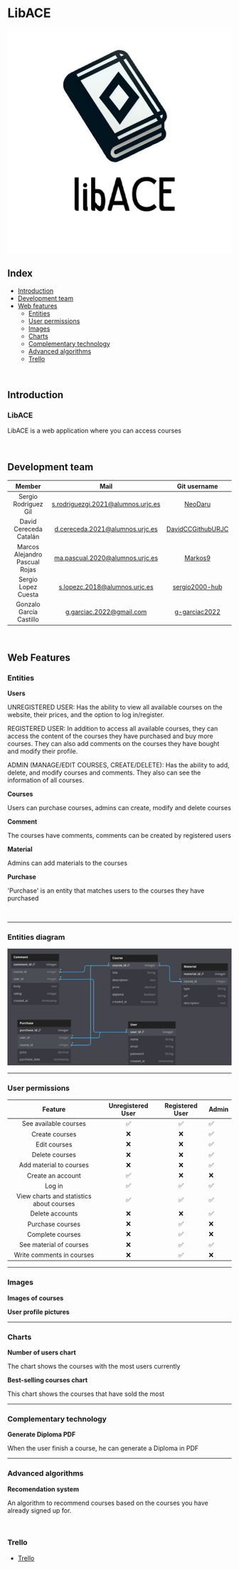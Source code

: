 # LibACE

![LibACE logo](pics/LibACE_logo.jpeg)

<h2>Index</h2>

- [Introduction](#introduction)
- [Development team](#team)
- [Web features](#features)
    - [Entities](#entities)
    - [User permissions](#permissons)
    - [Images](#images)
    - [Charts](#charts)
    - [Complementary technology](#complementary_technology)
    - [Advanced algorithms](algorithm)
    - [Trello](trello)

<br>

<h2 id="intro">Introduction</h2>
<h3>LibACE</h3>

LibACE is a web application where you can access courses


<br>
<h2 id="team">Development team</h2>

| Member | Mail | Git username |
|:-:|:-:|:-:|
|Sergio Rodríguez Gil|s.rodriguezgi.2021@alumnos.urjc.es|[NeoDaru](https://github.com/NeoDaru)|
|David Cereceda Catalán|d.cereceda.2021@alumnos.urjc.es| [DavidCCGithubURJC](https://github.com/DavidCCGithubURJC)|
|Marcos Alejandro Pascual Rojas|ma.pascual.2020@alumnos.urjc.es|[Markos9](https://github.com/Markos9)|
|Sergio Lopez Cuesta|s.lopezc.2018@alumnos.urjc.es|[sergio2000-hub](https://github.com/sergio2000-hub)|
|Gonzalo García Castillo|g.garciac.2022@gmail.com|[g-garciac2022](https://github.com/g-garciac2022)|

<br>

<h2 id="features">Web Features</h2>

<h3 id="entities">Entities</h3>

**Users**

UNREGISTERED USER: Has the ability to view all available courses on the website, their prices, and the option to log in/register.

REGISTERED USER: In addition to access all available courses, they can access the content of the courses they have purchased and buy more courses. They can also add comments on the courses they have bought and modify their profile.

ADMIN (MANAGE/EDIT COURSES, CREATE/DELETE): Has the ability to add, delete, and modify courses and comments. They also can see the information of all courses.


**Courses**

Users can purchase courses, admins can create, modify and delete courses

**Comment**

The courses have comments, comments can be created by registered users

**Material**

Admins can add materials to the courses

**Purchase**

'Purchase' is an entity that matches users to the courses they have purchased

<br>

<hr>

<h3 id="entities_diagram">Entities diagram</h3>

![Entitnes diagram](pics/entities_diagram.jpeg)

<hr>

<h3 id="permissons">User permissions</h3>

| Feature | Unregistered User | Registered User | Admin |
|:-:|:-:|:-:|:--|
|See available courses|✅|✅|✅|
|Create courses|❌|❌|✅|
|Edit courses|❌|❌|✅|
|Delete courses|❌|❌|✅|
|Add material to courses|❌|❌|✅|
|Create an account|✅|❌|❌|
|Log in|✅|✅|✅|
|View charts and statistics about courses|✅|✅|✅|
|Delete accounts|❌|❌|✅|
|Purchase courses|❌|✅|❌|
|Complete courses|❌|✅|❌|
|See material of courses|❌|✅|✅|
|Write comments in courses|❌|✅|❌|

<hr>

<h3 id="images">Images</h3>

**Images of courses**

**User profile pictures**

<hr>

<h3 id="charts">Charts</h3>

**Number of users chart**

The chart shows the courses with the most users currently

**Best-selling courses chart**

This chart shows the courses that have sold the most

<hr>

<h3 id="complementary_technology">Complementary technology</h3>

**Generate Diploma PDF**

When the user finish a course, he can generate a Diploma in PDF

<hr>

<h3 id="algorithm">Advanced algorithms</h3>

**Recomendation system**

An algorithm to recommend courses based on the courses you have already signed up for.

<br>

<h3 id="trello">Trello</h3>

- [Trello](https://trello.com/b/rYpLm9YG/daw-grupo-3)

